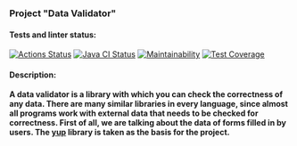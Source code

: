 ### Project "Data Validator"

#### Tests and linter status:
[![Actions Status](https://github.com/michael-nmg/java-project-78/actions/workflows/hexlet-check.yml/badge.svg)](https://github.com/michael-nmg/java-project-78/actions) [![Java CI Status](https://github.com/michael-nmg/java-project-78/workflows/java-ci/badge.svg)](https://github.com/michael-nmg/java-project-78/actions) [![Maintainability](https://api.codeclimate.com/v1/badges/e5a987b686ea6e255c0f/maintainability)](https://codeclimate.com/github/michael-nmg/java-project-78/maintainability) [![Test Coverage](https://api.codeclimate.com/v1/badges/e5a987b686ea6e255c0f/test_coverage)](https://codeclimate.com/github/michael-nmg/java-project-78/test_coverage)

#### Description:

**A data validator is a library with which you can check the correctness of any data. There are many similar libraries in every language, since almost all programs work with external data that needs to be checked for correctness. First of all, we are talking about the data of forms filled in by users. The [yup](https://github.com/jquense/yup) library is taken as the basis for the project.**



